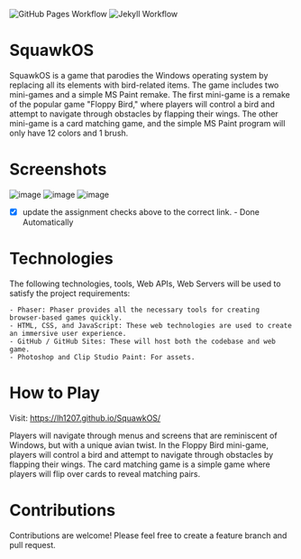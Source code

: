 ![GitHub Pages Workflow](https://github.com/lh1207/SquawkOS/actions/workflows/pages/pages-build-deployment/badge.svg)
![Jekyll Workflow](https://github.com/lh1207/SquawkOS/actions/workflows/jekyll-gh-pages.yml/badge.svg)

# SquawkOS
SquawkOS is a game that parodies the Windows operating system by replacing all its elements with bird-related items. The game includes two mini-games and a simple MS Paint remake. The first mini-game is a remake of the popular game "Floppy Bird," where players will control a bird and attempt to navigate through obstacles by flapping their wings. The other mini-game is a card matching game, and the simple MS Paint program will only have 12 colors and 1 brush.

# Screenshots
![image](https://github.com/lh1207/SquawkOS/assets/100445409/9ab166c2-21ec-45ca-96cf-b99a599f1e50)
![image](https://github.com/lh1207/SquawkOS/assets/100445409/ac3ec310-abd0-4865-abce-1616609138db)
![image](https://github.com/lh1207/SquawkOS/assets/100445409/5fe3915a-df4f-492d-a243-4630ea9e4175)
- [x] update the assignment checks above to the correct link. - Done Automatically

# Technologies

The following technologies, tools, Web APIs, Web Servers will be used to satisfy the project requirements:

    - Phaser: Phaser provides all the necessary tools for creating browser-based games quickly.
    - HTML, CSS, and JavaScript: These web technologies are used to create an immersive user experience.
    - GitHub / GitHub Sites: These will host both the codebase and web game.
    - Photoshop and Clip Studio Paint: For assets.

# How to Play

Visit: https://lh1207.github.io/SquawkOS/

Players will navigate through menus and screens that are reminiscent of Windows, but with a unique avian twist. In the Floppy Bird mini-game, players will control a bird and attempt to navigate through obstacles by flapping their wings. The card matching game is a simple game where players will flip over cards to reveal matching pairs.

# Contributions

Contributions are welcome! Please feel free to create a feature branch and pull request.
